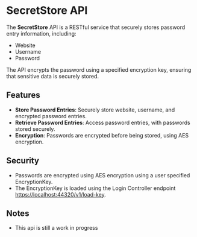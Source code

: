 # SecretStore API

The **SecretStore** API is a RESTful service that securely stores password entry information, including:

- Website
- Username
- Password

The API encrypts the password using a specified encryption key, ensuring that sensitive data is securely stored.

## Features

- **Store Password Entries**: Securely store website, username, and encrypted password entries.
- **Retrieve Password Entries**: Access password entries, with passwords stored securely.
- **Encryption**: Passwords are encrypted before being stored, using AES encryption.

## Security
- Passwords are encrypted using AES encryption using a user specified EncryptionKey.
- The EncryptionKey is loaded using the Login Controller endpoint [https://localhost:44320/v1/load-key](https://localhost:44320/v1/load-key).


## Notes
- This api is still a work in progress
